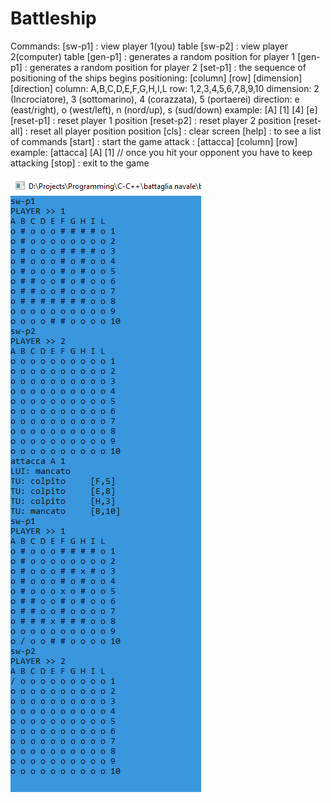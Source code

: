 # Battleship
Commands:
[sw-p1] : view player 1(you) table
[sw-p2] : view player 2(computer) table
[gen-p1] : generates a random position for player 1
[gen-p1] : generates a random position for player 2
[set-p1] : the sequence of positioning of the ships begins
  positioning: [column]  [row]  [dimension]  [direction]
    column: A,B,C,D,E,F,G,H,I,L
    row: 1,2,3,4,5,6,7,8,9,10
    dimension: 2 (Incrociatore), 3 (sottomarino), 4 (corazzata), 5 (portaerei)
    direction: e (east/right), o (west/left), n (nord/up), s (sud/down)
  example:     [A]  [1]  [4]  [e]
[reset-p1] : reset player 1 position
[reset-p2] : reset player 2 position
[reset-all] : reset all player position position
[cls] : clear screen
[help] : to see a list of commands
[start] : start the game
  attack : [attacca]  [column]  [row]
  example:  [attacca]  [A]  [1]
  // once you hit your opponent you have to keep attacking
[stop] : exit to the game

![plot](example1.PNG)
